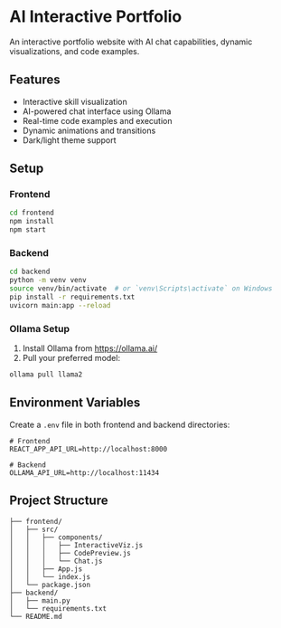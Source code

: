 # AI Interactive Portfolio

An interactive portfolio website with AI chat capabilities, dynamic visualizations, and code examples.

## Features

- Interactive skill visualization
- AI-powered chat interface using Ollama
- Real-time code examples and execution
- Dynamic animations and transitions
- Dark/light theme support

## Setup

### Frontend

```bash
cd frontend
npm install
npm start
```

### Backend

```bash
cd backend
python -m venv venv
source venv/bin/activate  # or `venv\Scripts\activate` on Windows
pip install -r requirements.txt
uvicorn main:app --reload
```

### Ollama Setup

1. Install Ollama from https://ollama.ai/
2. Pull your preferred model:
```bash
ollama pull llama2
```

## Environment Variables

Create a `.env` file in both frontend and backend directories:

```env
# Frontend
REACT_APP_API_URL=http://localhost:8000

# Backend
OLLAMA_API_URL=http://localhost:11434
```

## Project Structure

```
├── frontend/
│   ├── src/
│   │   ├── components/
│   │   │   ├── InteractiveViz.js
│   │   │   ├── CodePreview.js
│   │   │   └── Chat.js
│   │   ├── App.js
│   │   └── index.js
│   └── package.json
├── backend/
│   ├── main.py
│   └── requirements.txt
└── README.md
```